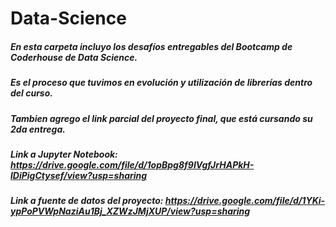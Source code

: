 # Data-Science
##### En esta carpeta incluyo los desafíos entregables del Bootcamp de Coderhouse de Data Science.
##### Es el proceso que tuvimos en evolución y utilización de librerías dentro del curso.
##### *Tambien agrego el link parcial del proyecto final, que está cursando su 2da entrega.*

##### Link a Jupyter Notebook: https://drive.google.com/file/d/1opBpg8f9IVgfJrHAPkH-lDiPigCtysef/view?usp=sharing
##### Link a fuente de datos del proyecto: https://drive.google.com/file/d/1YKi-ypPoPVWpNaziAu1Bj_XZWzJMjXUP/view?usp=sharing
